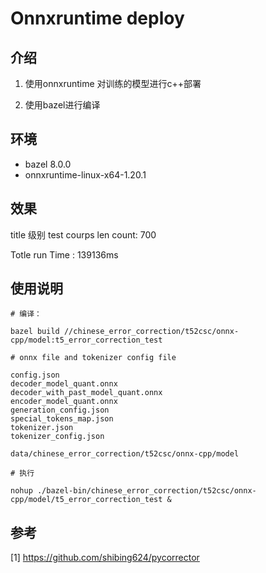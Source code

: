 # Onnxruntime deploy

## 介绍

1. 使用onnxruntime 对训练的模型进行c++部署

2. 使用bazel进行编译

## 环境

- bazel 8.0.0
- onnxruntime-linux-x64-1.20.1

## 效果
title 级别
test courps len count: 700

Totle run Time : 139136ms

## 使用说明
```
# 编译：

bazel build //chinese_error_correction/t52csc/onnx-cpp/model:t5_error_correction_test

# onnx file and tokenizer config file

config.json
decoder_model_quant.onnx
decoder_with_past_model_quant.onnx
encoder_model_quant.onnx
generation_config.json
special_tokens_map.json
tokenizer.json
tokenizer_config.json

data/chinese_error_correction/t52csc/onnx-cpp/model

# 执行

nohup ./bazel-bin/chinese_error_correction/t52csc/onnx-cpp/model/t5_error_correction_test &

```

## 参考
[1] https://github.com/shibing624/pycorrector
